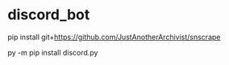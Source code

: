 # discord_bot

pip install git+https://github.com/JustAnotherArchivist/snscrape

py -m pip install discord.py
